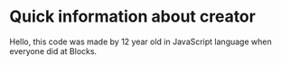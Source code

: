 # Quick information about creator
Hello, this code was made by 12 year old in JavaScript language when everyone did at Blocks.
